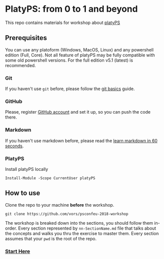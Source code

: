 # PlatyPS: from 0 to 1 and beyond

This repo contains materials for workshop about [platyPS](https://github.com/PowerShell/platyPS)

## Prerequisites

You can use any platoform (Windows, MacOS, Linux) and any powershell edition (Full, Core).
Not all feature of platyPS may be fully compatible with some old powershell versions.
For the full edition v5.1 (latest) is recommended.

### Git

If you haven't use `git` before, please follow the [git basics](https://github.com/PowerShell/PowerShell/blob/48be62537933cf3ca3c9866f3acfa931acac2587/docs/git/basics.md) guide.

### GitHub

Please, register [GitHub account]( https://github.com/join) and set it up,
so you can push the code there.

### Markdown

If you haven't use markdown before, please read the [learn markdown in 60 seconds](http://commonmark.org/help/).


### PlatyPS

Install platyPS locally

```
Install-Module -Scope CurrentUser platyPS
```

## How to use

Clone the repo to your machine **before** the workshop.

```
git clone https://github.com/vors/psconfeu-2018-workshop
```

The workshop is breaked down into the sections, you should follow them in-order.
Every section represented by `nn-SectionName.md` file that talks about the concepts and
walks you thru the exercise to master them.
Every section assumes that your `pwd` is the root of the repo.

### [Start Here](01-Bootstrap.md)